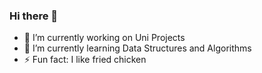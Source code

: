 ### Hi there 👋

- 🔭 I’m currently working on Uni Projects
- 🌱 I’m currently learning Data Structures and Algorithms
- ⚡ Fun fact: I like fried chicken


<!--
**asrindayananda/asrindayananda** is a ✨ _special_ ✨ repository because its `README.md` (this file) appears on your GitHub profile.

Here are some ideas to get you started:

- 🔭 I’m currently working on ...
- 🌱 I’m currently learning ...
- 👯 I’m looking to collaborate on ...
- 🤔 I’m looking for help with ...
- 💬 Ask me about ...
- 📫 How to reach me: ...
- 😄 Pronouns: ...
- ⚡ Fun fact: ...
-->
